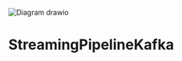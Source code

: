 ![Diagram drawio](https://user-images.githubusercontent.com/88088739/234580507-c0cd27d3-a320-40eb-a8b4-4736b48d56a0.png)
# StreamingPipelineKafka
